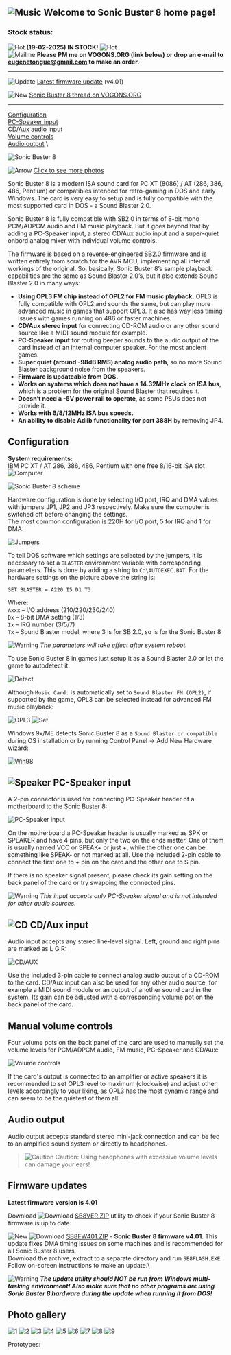 ## ![Music](/pics/facemusic.gif) Welcome to Sonic Buster 8 home page!

### Stock status:
![Hot](/pics/hot.gif) <b>(19-02-2025) IN STOCK!</b> ![Hot](/pics/hot.gif) \
![Mailme](/pics/mailme.gif) <b>Please PM me on VOGONS.ORG (link below) or drop an e-mail to eugenetongue@gmail.com to make an order.</b>

---

![Update](/pics/update.gif) [Latest firmware update](#firmware-updates) (v4.01)

![New](/pics/new.gif) [Sonic Buster 8 thread on VOGONS.ORG](https://www.vogons.org/viewtopic.php?t=94701&hilit=sonic+buster+bust)

---

[Configuration](#configuration) \
[PC-Speaker input](#pc-speaker-input) \
[CD/Aux audio input](#cdaux-input) \
[Volume controls](#manual-volume-controls) \
[Audio output](#audio-output) \
<!-- [Programming the Sonic Buster 8](#programming-the-sonic-buster-8) -->

![Sonic Buster 8](/pics/sb8b.jpg)

![Arrow](/pics/arrow.gif) [Click to see more photos](#photo-gallery)

Sonic Buster 8 is a modern ISA sound card for PC XT (8086) / AT (286, 386, 486, Pentium) or compatibles intended for retro-gaming in DOS and early Windows. The card is very easy to setup and is fully compatible with the most supported card in DOS - a Sound Blaster 2.0.

Sonic Buster 8 is fully compatible with SB2.0 in terms of 8-bit mono PCM/ADPCM audio and FM music playback. But it goes beyond that by adding a PC-Speaker input, a stereo CD/Aux audio input and a super-quiet onbord analog mixer with individual volume controls.

The firmware is based on a reverse-engineered SB2.0 firmware and is written entirely from scratch for the AVR MCU, implementing all internal workings of the original. So, basically, Sonic Buster 8’s sample playback capabilities are the same as Sound Blaster 2.0’s, but it also extends Sound Blaster 2.0 in many ways:

- **Using OPL3 FM chip instead of OPL2 for FM music playback.** OPL3 is fully compatible with OPL2 and sounds the same, but can play more advanced music in games that support OPL3. It also has way less timing issues with games running on 486 or faster machines.  
- **CD/Aux stereo input** for connecting CD-ROM audio or any other sound source like a MIDI sound module for example.
- **PC-Speaker input** for routing beeper sounds to the audio output of the card instead of an internal computer speaker. For the most ancient games.
- **Super quiet (around -98dB RMS) analog audio path**, so no more Sound Blaster background noise from the speakers.
- **Firmware is updateable from DOS.**
- **Works on systems which does not have a 14.32MHz clock on ISA bus**, which is a problem for the original Sound Blaster that requires it.
- **Doesn’t need a -5V power rail to operate**, as some PSUs does not provide it.
- **Works with 6/8/12MHz ISA bus speeds.**
- **An ability to disable Adlib functionality for port 388H** by removing JP4.

## Configuration
**System requirements:** \
IBM PC XT / AT 286, 386, 486, Pentium with one free 8/16-bit ISA slot ![Computer](/pics/computer.gif) 

![Sonic Buster 8 scheme](/pics/sb8sch.jpg)

Hardware configuration is done by selecting I/O port, IRQ and DMA values with jumpers JP1, JP2 and JP3 respectively. Make sure the computer is switched off before changing the settings. \
The most common configuration is 220H for I/O port, 5 for IRQ and 1 for DMA:

![Jumpers](/pics/sb8jumpers.jpg)

To tell DOS software which settings are selected by the jumpers, it is necessary to set a `BLASTER` environment variable with corresponding parameters. This is done by adding a string to `C:\AUTOEXEC.BAT`. For the hardware settings on the picture above the string is:
```
SET BLASTER = A220 I5 D1 T3
```
Where: \
`Axxx` – I/O address (210/220/230/240)\
`Dx` – 8-bit DMA setting (1/3)\
`Ix` – IRQ number (3/5/7)\
`Tx` – Sound Blaster model, where 3 is for SB 2.0, so is for the Sonic Buster 8

![Warning](/pics/warn.gif) *The parameters will take effect after system reboot.*

To use Sonic Buster 8 in games just setup it as a Sound Blaster 2.0 or let the game to autodetect it:

![Detect](/pics/crt1.jpg)

Although `Music Card:` is automatically set to `Sound Blaster FM (OPL2)`, if supported by the game, OPL3 can be selected instead for advanced FM music playback:

![OPL3](/pics/crt2.jpg)
![Set](/pics/crt3.jpg)

Windows 9x/ME detects Sonic Buster 8 as a `Sound Blaster or compatible` during OS installation or by running Control Panel -> Add New Hardware wizard:

![Win98](/pics/win98.jpg)

## ![Speaker](/pics/speaker1.gif) PC-Speaker input 
A 2-pin connector is used for connecting PC-Speaker header of a motherboard to the Sonic Buster 8:

![PC-Speaker input](/pics/pcspk.jpg)

On the motherboard a PC-Speaker header is usually marked as SPK or SPEAKER and have 4 pins, but only the two on the ends matter. One of them is usually named VCC or SPEAK+ or just +, while the other one can be something like SPEAK- or not marked at all. Use the included 2-pin cable to connect the first one to + pin on the card and the other one to S pin.

If there is no speaker signal present, please check its gain setting on the back panel of the card or try swapping the connected pins.

![Warning](/pics/warn.gif) *This input accepts only PC-Speaker signal and is not intended for other audio sources.*

## ![CD](/pics/cdspin.gif) CD/Aux input 
Audio input accepts any stereo line-level signal. Left, ground and right pins are marked as L G R:

![CD/AUX](/pics/cdaux.jpg)

Use the included 3-pin cable to connect analog audio output of a CD-ROM to the card. CD/Aux input can also be used for any other audio source, for example a MIDI sound module or an output of another sound card in the system. Its gain can be adjusted with a corresponding volume pot on the back panel of the card.

## Manual volume controls
Four volume pots on the back panel of the card are used to manually set the volume levels for PCM/ADPCM audio, FM music, PC-Speaker and CD/Aux:

![Volume controls](/pics/controls.jpg)

If the card's output is connected to an amplifier or active speakers it is recommended to set OPL3 level to maximum (clockwise) and adjust other levels accordingly to your liking, as OPL3 has the most dynamic range and can seem to be the quietest of them all.

## Audio output
Audio output accepts standard stereo mini-jack connection and can be fed to an amplified sound system or directly to headphones.

> ![Caution](/pics/warn.gif) Caution: Using headphones with excessive volume levels can damage your ears!

## Firmware updates
**Latest firmware version is 4.01**

Download ![Download](/pics/download.gif) [SB8VER.ZIP](/downloads/SB8VER.ZIP) utility to check if your Sonic Buster 8 firmware is up to date.

![New](/pics/new.gif) ![Download](/pics/download.gif) [SB8FW401.ZIP](/downloads/SB8FW401.ZIP) - **Sonic Buster 8 firmware v4.01**. This update fixes DMA timing issues on some machines and is recommended for all Sonic Buster 8 users.\
Download the archive, extract to a separate directory and run `SB8FLASH.EXE`. Follow on-screen instructions to make an update.\

![Warning](/pics/warn.gif) ***The update utility should NOT be run from Windows multi-tasking environment! Also make sure that no other programs are using Sonic Buster 8 hardware during the update when running it from DOS!***

## Photo gallery
![1](/pics/gall/1.jpg)
![2](/pics/gall/2.jpg)
![3](/pics/gall/3.jpg)
![4](/pics/gall/4.jpg)
![5](/pics/gall/5.jpg)
![6](/pics/gall/6.jpg)
![7](/pics/gall/7.jpg)
![8](/pics/gall/8.jpg)
![9](/pics/gall/9.jpg)

Prototypes:


<!-- ![Up](/pics/finger_up.gif) [Back to top](#music-welcome-to-sonic-buster-8-home-page) -->


